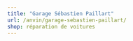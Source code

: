 ```yaml
---
title: "Garage Sébastien Paillart"
url: /anvin/garage-sebastien-paillart/
shop: réparation de voitures
---
```

